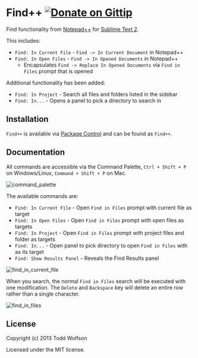 # Find++ [![Donate on Gittip](http://badgr.co/gittip/twolfson.png)](https://www.gittip.com/twolfson/)

Find functionality from [Notepad++][npp] for [Sublime Text 2][subl].

[npp]: http://notepad-plus-plus.org/
[subl]: http://www.sublimetext.com/2

This includes:

- `Find: In Current File` - `Find -> In Current Document` in Notepad++
- `Find: In Open Files` - `Find -> In Opened Documents` in Notepad++
    - Encapsulates `Find -> Replace In Opened Documents` via `Find in Files` prompt that is opened

Additional functionality has been added:

- `Find: In Project` - Search all files and folders listed in the sidebar
- `Find: In...` - Opens a panel to pick a directory to search in

## Installation
`Find++` is available via [Package Control][pkg-ctrl] and can be found as `Find++`.

[pkg-ctrl]: http://wbond.net/sublime_packages/package_control

## Documentation
All commands are accessible via the Command Palette, `Ctrl + Shift + P` on Windows/Linux, `Command + Shift + P` on Mac.

![command_palette](https://f.cloud.github.com/assets/902488/279674/a552365a-9134-11e2-8c89-603fbb89b606.png)

The available commands are:

- `Find: In Current File` - Open `Find in Files` prompt with current file as target
- `Find: In Open Files` - Open `Find in Files` prompt with open files as targets
- `Find: In Project` - Open `Find in Files` prompt with project files and folder as targets
- `Find: In...` - Open panel to pick directory to open `Find in Files` with as its target
- `Find: Show Results Panel` - Reveals the Find Results panel

![find_in_current_file](https://f.cloud.github.com/assets/902488/279675/aa312f96-9134-11e2-8d9e-bad526b3745a.png)

When you search, the normal `Find in Files` search will be executed with one modification. The `Delete` and `Backspace` key will delete an entire row rather than a single character.

![find_in_files](https://f.cloud.github.com/assets/902488/279676/acdae412-9134-11e2-9c3d-10cdaaa6daff.png)

## License
Copyright (c) 2013 Todd Wolfson

Licensed under the MIT license.
